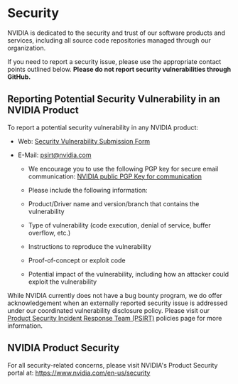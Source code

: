# Security

NVIDIA is dedicated to the security and trust of our software products and services, including all source code
repositories managed through our organization.

If you need to report a security issue, please use the appropriate contact points outlined below. **Please do 
not report security vulnerabilities through GitHub.**

## Reporting Potential Security Vulnerability in an NVIDIA Product

To report a potential security vulnerability in any NVIDIA product:

- Web: [Security Vulnerability Submission Form](https://www.nvidia.com/object/submit-security-vulnerability.html)

- E-Mail: psirt@nvidia.com

    - We encourage you to use the following PGP key for secure email communication: [NVIDIA public PGP Key for communication](https://www.nvidia.com/en-us/security/pgp-key)

    - Please include the following information:

    - Product/Driver name and version/branch that contains the vulnerability

    - Type of vulnerability (code execution, denial of service, buffer overflow, etc.)

    - Instructions to reproduce the vulnerability

    - Proof-of-concept or exploit code

    - Potential impact of the vulnerability, including how an attacker could exploit the vulnerability

While NVIDIA currently does not have a bug bounty program, we do offer acknowledgement when an 
externally reported security issue is addressed under our coordinated vulnerability disclosure policy. Please 
visit our [Product Security Incident Response Team (PSIRT)](https://www.nvidia.com/en-us/security/psirt-policies/)
policies page for more information.

## NVIDIA Product Security

For all security-related concerns, please visit NVIDIA's Product Security portal at: https://www.nvidia.com/en-us/security
